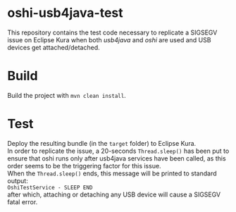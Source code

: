 # oshi-usb4java-test

This repository contains the test code necessary to replicate a SIGSEGV issue on Eclipse Kura when both _usb4java_ and 
_oshi_ are used and USB devices get attached/detached.

# Build

Build the project with `mvn clean install`.

# Test
Deploy the resulting bundle (in the `target` folder) to Eclipse Kura.  
In order to replicate the issue, a 20-seconds `Thread.sleep()` has been put to ensure that oshi runs only after 
usb4java services have been called, as this order seems to be the triggering factor for this issue.  
When the `Thread.sleep()` ends, this message will be printed to standard output:  
`OshiTestService - SLEEP END`  
after which, attaching or detaching any USB device will cause a SIGSEGV fatal error.
